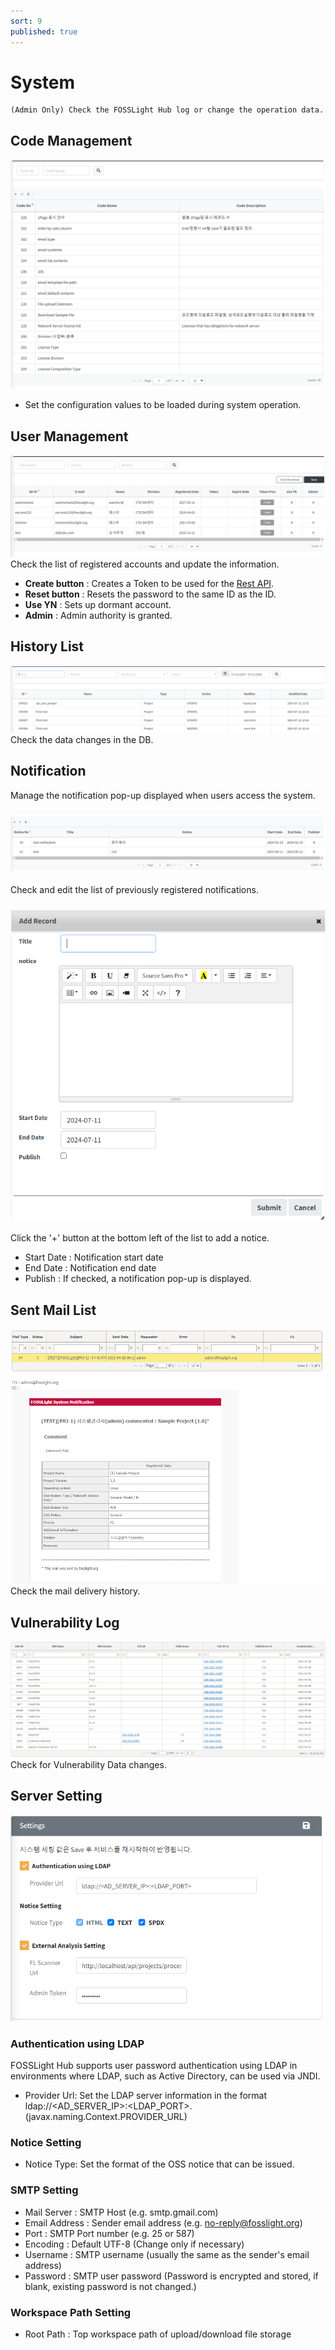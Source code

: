 ```yaml
---
sort: 9
published: true
---
```

# System
```note
(Admin Only) Check the FOSSLight Hub log or change the operation data.
```

## Code Management
![config](images/9_system_code.PNG)
- Set the configuration values to be loaded during system operation.

## User Management
![config](images/9_system_user.PNG)
Check the list of registered accounts and update the information.
- **Create button** : Creates a Token to be used for the [Rest API](../advanced/2_rest_api.md).
- **Reset button** : Resets the password to the same ID as the ID.
- **Use YN** : Sets up dormant account.
- **Admin** : Admin authority is granted.

## History List
![config](images/9_system_history.PNG)
Check the data changes in the DB.

## Notification
Manage the notification pop-up displayed when users access the system.
### ![config](images/9_system_noti_list.PNG)
Check and edit the list of previously registered notifications.

### ![config](images/9_system_noti_add.PNG)

Click the '+' button at the bottom left of the list to add a notice.
- Start Date : Notification start date
- End Date : Notification end date
- Publish : If checked, a notification pop-up is displayed.

## Sent Mail List
![config](images/9_system_mail.png)
Check the mail delivery history.

## Vulnerability Log
![config](images/9_system_vul.png)
Check for Vulnerability Data changes.


## Server Setting
![config](images/9_system_server.PNG)
### Authentication using LDAP
FOSSLight Hub supports user password authentication using LDAP in environments where LDAP, such as Active Directory, can be used via JNDI.
- Provider Url: Set the LDAP server information in the format ldap://&lt;AD_SERVER_IP&gt;:&lt;LDAP_PORT&gt;. (javax.naming.Context.PROVIDER_URL)

### Notice Setting
- Notice Type: Set the format of the OSS notice that can be issued.

### SMTP Setting
- Mail Server : SMTP Host (e.g. smtp.gmail.com)
- Email Address : Sender email address (e.g. no-reply@fosslight.org)
- Port : SMTP Port number (e.g. 25 or 587)
- Encoding : Default UTF-8 (Change only if necessary)
- Username : SMTP username (usually the same as the sender's email address)
- Password : SMTP user password (Password is encrypted and stored, if blank, existing password is not changed.)

### Workspace Path Setting
- Root Path : Top workspace path of upload/download file storage
